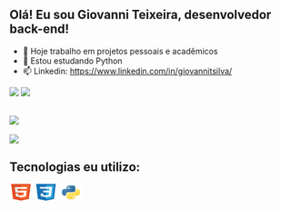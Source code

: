 ## Olá! Eu sou Giovanni Teixeira, desenvolvedor back-end!

- 🔭 Hoje trabalho em projetos pessoais e acadêmicos
- 🌱 Estou estudando Python
- 📫 Linkedin: https://www.linkedin.com/in/giovannitsilva/

<div>
  <a href="https://www.instagram.com/gi_txs/" target="_blank"><img src="https://img.shields.io/badge/-Instagram-%23E4405F?style=for-the-badge&logo=instagram&logoColor=white" target="_blank"></a>
  <a href="https://www.linkedin.com/in/giovanni-teixeira-1859811b0/" target="_blank"><img src="https://img.shields.io/badge/-LinkedIn-%230077B5?style=for-the-badge&logo=linkedin&logoColor=white" target="_blank"></a>
</div>

##

<div>
  <a href="https://github.com/giovanni789silva/github-readme-stats)>"/>
  <img align="center" height="180em" src="https://github-readme-stats.vercel.app/api?username=giovanni789silva&show_icons=true&theme=github_dark"/>

  <a href="https://github.com/giovanni789silva/convoychat"><a/>
  <img align="center" height="190em" align="center" src="https://github-readme-stats.vercel.app/api/top-langs?username=giovanni789silva&layout=compact&theme=github_dark&langs_count=8&card_width=320" />
</div>

##  Tecnologias eu utilizo:

<div style="display: inline_block">
  <img align="center" alt="giovanni-HTML" height="30" width="40" src="https://raw.githubusercontent.com/devicons/devicon/master/icons/html5/html5-original.svg">
  <img align="center" alt="giovanni-CSS" height="30" width="40" src="https://raw.githubusercontent.com/devicons/devicon/master/icons/css3/css3-original.svg">
  <img align="center" alt="giovanni-Python" height="30" width="40" src="https://raw.githubusercontent.com/devicons/devicon/master/icons/python/python-original.svg">
</div>
